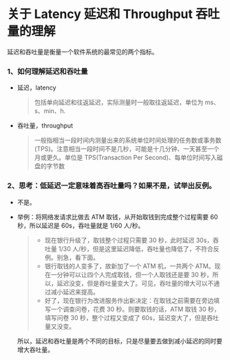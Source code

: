 # 关于 Latency 延迟和 Throughput 吞吐量的理解

延迟和吞吐量是衡量一个软件系统的最常见的两个指标。

### 1、如何理解延迟和吞吐量

- 延迟，latency

  > 包括单向延迟和往返延迟，实际测量时一般取往返延迟，单位为 ms、s、min、h.

- 吞吐量，throughput
  > 一般指相当一段时间内测量出来的系统单位时间处理的任务数或事务数(TPS)。注意相当一段时间不是几秒，可能是十几分钟、一天甚至一个月或更久。单位是 TPS(Transaction Per Second)、每单位时间写入磁盘的字节数

### 2、思考：低延迟一定意味着高吞吐量吗？如果不是，试举出反例。

- 不是。

- 举例：将网络发请求比做去 ATM 取钱，从开始取钱到完成整个过程需要 60 秒，所以延迟是 60s，吞吐量就是 1/60 人/秒。

  > - 现在银行升级了，取钱整个过程只需要 30 秒，此时延迟 30s，吞吐量 1/30 人/秒，但是这里延迟降低，吞吐量也降低了，不符合反例。别急，看下面。
  > - 银行取钱的人变多了，故新加了一个 ATM 机，一共两个 ATM。现在一分钟可以让四个人完成取钱，但一个人取钱还是要 30 秒，所以，延迟没变，但是吞吐量变大了。可见，吞吐量的增大可以不通过减小延迟来提高。
  > - 好了，现在银行为改进服务作出新决定：在取钱之前需要在旁边填写一个调查问卷，花费 30 秒。则要取钱的话，ATM 取钱 30 秒，填写问卷 30 秒，整个过程又变成了 60s，延迟变大了，但是吞吐量又没变。

  所以，延迟和吞吐量是两个不同的目标，只是尽量要去做到减小延迟的同时要增大吞吐量。
